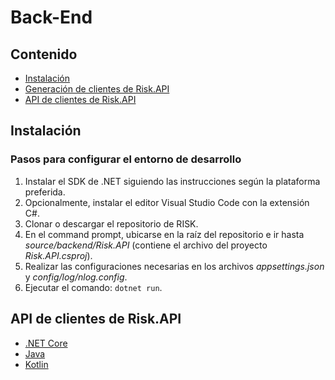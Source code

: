 # Back-End

## Contenido
* [Instalación](#instalación)
* [Generación de clientes de Risk.API](clients/README.md)
* [API de clientes de Risk.API](#api-de-clientes-de-riskapi)

## Instalación
### Pasos para configurar el entorno de desarrollo
1. Instalar el SDK de .NET siguiendo las instrucciones según la plataforma preferida.
2. Opcionalmente, instalar el editor Visual Studio Code con la extensión C#.
3. Clonar o descargar el repositorio de RISK.
4. En el command prompt, ubicarse en la raíz del repositorio e ir hasta *source/backend/Risk.API* (contiene el archivo del proyecto *Risk.API.csproj*).
5. Realizar las configuraciones necesarias en los archivos *appsettings.json* y *config/log/nlog.config*.
6. Ejecutar el comando: `dotnet run`.

## API de clientes de Risk.API

* [.NET Core](clients/csharp-netcore/README.md)
* [Java](clients/java/README.md)
* [Kotlin](clients/kotlin/README.md)